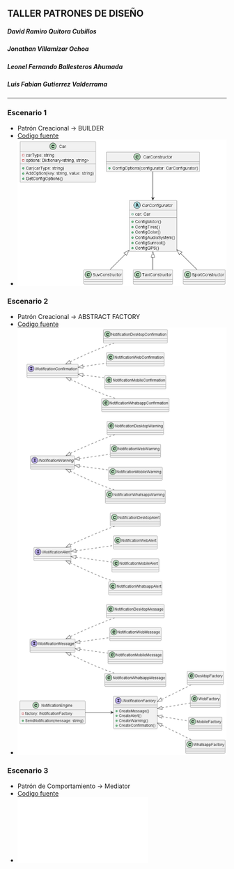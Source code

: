 ## TALLER PATRONES DE DISEÑO
##### _David Ramiro Quitora Cubillos_
##### _Jonathan Villamizar Ochoa_
##### _Leonel Fernando Ballesteros Ahumada_
##### _Luis Fabian Gutierrez Valderrama_
------

### Escenario 1
- Patrón Creacional -> BUILDER
- [Codigo fuente](taller_patrones/escenario01/)
- ![Texto alternativo](taller_patrones/escenario01/classes.png)

### Escenario 2
- Patrón Creacional -> ABSTRACT FACTORY
- [Codigo fuente](taller_patrones/escenario02/)
- ![Texto alternativo](taller_patrones/escenario02/classes.png)

### Escenario 3
- Patrón de Comportamiento -> Mediator
- [Codigo fuente](taller_patrones/escenario03/Escenario03/)
- ![Texto alternativo](taller_patrones/escenario03/Classes.html)

